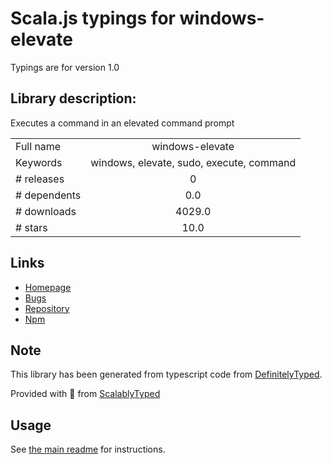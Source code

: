 
# Scala.js typings for windows-elevate

Typings are for version 1.0

## Library description:
Executes a command in an elevated command prompt

|                    |                 |
| ------------------ | :-------------: |
| Full name          | windows-elevate |
| Keywords           | windows, elevate, sudo, execute, command |
| # releases         | 0 |
| # dependents       | 0.0 |
| # downloads        | 4029.0 |
| # stars            | 10.0 |

## Links
- [Homepage](https://github.com/ChristopherHaws/node-windows-elevate/)
- [Bugs](https://github.com/ChristopherHaws/node-windows-elevate/issues)
- [Repository](https://github.com/ChristopherHaws/node-windows-elevate)
- [Npm](https://www.npmjs.com/package/windows-elevate)
    


## Note
This library has been generated from typescript code from [DefinitelyTyped](https://definitelytyped.org).

Provided with :purple_heart: from [ScalablyTyped](https://github.com/oyvindberg/ScalablyTyped)

## Usage
See [the main readme](../../readme.md) for instructions.


